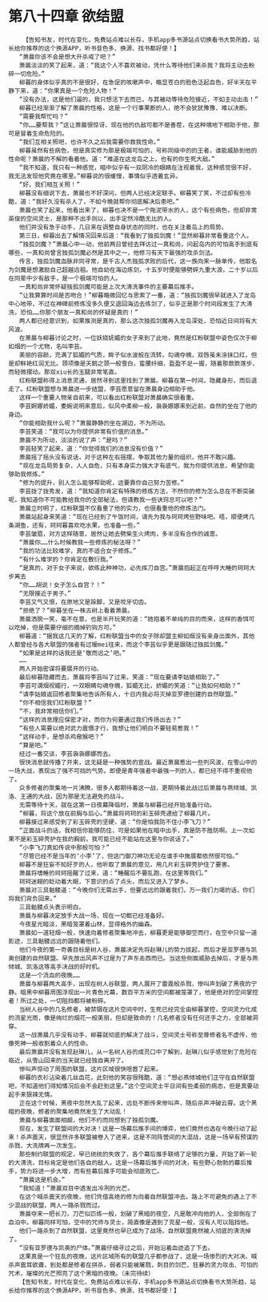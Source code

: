 # 第八十四章 欲结盟
        【告知书友，时代在变化，免费站点难以长存，手机app多书源站点切换看书大势所趋，站长给你推荐的这个换源APP，听书音色多、换源、找书都好使！】
       “萧晨你该不会是想大开杀戒了吧？”
       萧晨淡淡的笑了起来，道：“我这个人不喜欢被动，凭什么等待他们来杀我？我将主动去粉碎一切危险。”
       柳暮的身体似乎真的不是很好，在急促的咳嗽声中，略显苍白的脸色泛起血色，好半天在平静下来，道：“你果真是一个危险人物！”
       “没有办法，这是他们逼的，我只想活下去而已，与其被动等待危险接近，不如主动出击！”
       柳暮已经渐渐了解了萧晨的性格，这是一个行事果断的人，绝不会犹犹豫豫、难以决断。
       “需要我帮忙吗？”
       “你……要帮我？”这让萧晨很惊讶，现在他的仇敌可都不是善茬，在这种境地下相助于他，那可是冒着生命危险的。
       “我们互相关照吧，也许不久之后我需要你救我性命。”
       柳暮虽然有些病色，但是真实修为那是极端可怕的，号称同级中的的王者，谁能威胁到他的性命呢？萧晨的不解的看着他，道：“难道在这龙岛之上，也有的你生死大敌。”
       “我不知道，我只有一种感觉，暗中似乎有一双阴冷的眼睛在注视着我，这种感觉很不好，我无法发现他究竟在哪里。”柳暮说的很缓慢，事情似乎透着玄异。
       “好，我们相互关照！”
       柳暮没有细说下去，萧晨也不好深问，但两人已经决定联手。柳暮笑了笑，不过却有些冷酷，道：“我好久没有杀人了，不如今晚就帮你彻底解决后患吧。”
       萧晨也笑了起来，他看出来了，柳暮也决不是一个拖泥带水的人，这个有些病色，但却非常英俊的空间灵士，是那种不出手则以，出手定然冷酷无比的人。
       他们并没有急于动手，几日来在调整自身状态的同时，也在关注着岛上的局势。
       第三日，柳暮出去了解情况回来后道：“我看到了独孤剑魔！”显然柳暮非常看重这个人。
       “独孤剑魔？”萧晨心中一动，他前两日曾经去拜访过一真和尚，问起岛内的可怕高手到底有哪些，一真和尚曾言独孤剑魔必然是其中之一，他修习有天下最强的攻杀剑法。
       传言，独孤剑魔血脉非同寻常，是千古人杰独孤求败的后代，这一族向来一脉单传，他取名为剑魔是想激励自己超越远祖。他自幼在海边练剑，十五岁时便能够劈碎九重大浪，二十岁以后在同辈中少有敌手，是一个极端可怕的人。
       一真和尚非常怀疑独孤剑魔可能是上次大清洗事件的主要幕后推手。
       “让我算算时间是否吻合！”柳暮略微回忆与思索了一番，道：“独孤剑魔很早就进入了龙岛中心地带，不过在神碑前修炼没多久便又退回海边去练剑了，似乎正是那个时间段发生了大清洗，恐怕……你那个朋友一真和尚的怀疑是真的！”
       两人都已经意识到，如果推测是真的，那么这次独孤剑魔再入龙岛深处，恐怕近日间将有大风波。
       在萧晨与柳暮讨论之时，一位妖娆妩媚的女子来到了此地，竟然是红粉联盟中姿色仅次于柳如烟的一个尤物，名叫李芸。
       美丽的容颜，充满了狐媚的气质，眸子似水波般在流转，勾魂夺魄，双唇虽未涂抹口红，但是却鲜艳红润无比。颈项像是天鹅之颈一般雪白，蛮腰纤细，盈盈不足一握，随着那款款莲步，而轻微摆动。那双xiu长的玉腿非常笔直。
       红粉联盟称得上消息灵通，居然寻到这里找到了萧晨。柳暮在第一时间，隐藏身形，而后退走了。红粉联盟想与萧晨进一步结盟，李芸愿意留在萧晨身边相助于他。
       这样一个重要人物亲自前来，可以看出红粉联盟对萧晨确实很看重。
       李芸婀娜娇媚，委婉说明来意后，似风中柔柳一般，袅袅娜娜来到近前，自然的坐在了他的身边。
       “你能相助我什么呢？”萧晨静静的坐在湖边，不为所动。
       李芸笑道：“我可以为你提供非常有价值的消息。”
       萧晨不为所动，淡淡的说了声：“是吗？”
       李芸轻笑了起来，道：“你觉得我们的消息没有价值？”
       萧晨摇了摇头没有说话，对于这种左右摇摆，争取其他力量的组织，他并不敢兴趣。
       “现在龙岛局势复杂，人人自危，只有本身实力强大才有底气，我为你提供消息，希望你能够助我修炼。”
       “修为的提升，别人怎么能够帮助呢，这要靠你自己努力苦修。”
       李芸拢了拢秀发，道：“我知道你肯定有特殊的修炼方法，不然你的修为怎么总在不断突破呢，我知道你不可能教给我你的全部秘法，但请教我一些诀窍总可以吧？”
       萧晨立时明了，红粉联盟不仅看重了他的实力，也很看重他的修炼法门。
       萧晨站起身来笑道：“现在已经到了午饭时间，请先为我与珂珂烤些野味吧。唔，顺便烤几条湖鱼，还有，珂珂暮喜欢吃水果，也准备一些。”
       李芸皱眉，对方这样随意，居然让她去劈柴生火烤肉，多半没有合作的诚意。
       “萧晨你……什么时候教我一些修炼的秘法呀？”
       “我的功法比较难学，真的不适合女子修炼。”
       “有什么难学的？你肯定在敷衍我。”
       “是真的，对于女子来说，欲练此种神功，必先挥刀自宫。”萧晨抱起正在呼呼大睡的珂珂大步离去
       “你……胡说！女子怎么自宫？！”
       “无限接近于男子。”
       李芸又气又恨，在原地又是跺脚，又是咬牙切齿。
       “拒绝了？”柳暮坐在一株古树上看着萧晨。
       萧晨洒脱一笑，毫不在意，也是半开玩笑的道：“她抱着不单纯的目的而来，这样的香饵可以吃掉，但是需要仔细的摘掉钓钩方可。”
       柳暮道：“据我这几天的了解，红粉联盟当中的女子除却盟主柳如烟没有亲身出面外，其他人都曾经与各大联盟的强者有过暧mei往来，而这个李芸似乎更是跟随过独孤剑魔。”
       “如果是这样的话我还是‘敬而远之’吧。”
       ……
       两人开始密谋将要展开的行动。
       最后柳暮隐藏而去，萧晨将李芸叫了过来，笑道：“现在要请李姑娘相助了。”
       李芸可谓烟视媚行，一双眼睛勾魂夺魄，狐媚无比，娇媚的笑道：“让我如何相助？”
       “请李姑娘返回修者聚集地告诉所有人，十日内我必将灭掉亚罗德创建的自然联盟。”
       “你不相信我们红粉联盟？”
       “不，我非常相信你们。”
       “这样的消息理应保密才对，而你为何要通过我们传扬出去？”
       “有些人需要以绝对武力震慑才行，我想让他们明白不要轻易惹我！”
       “这样动手，是想杀鸡儆猴吧？”
       “算是吧。”
       经过一番交谈，李芸袅袅娜娜而去。
       很快消息就传播了开来，这无疑是一种强势的宣战。最近萧晨惹出一些列风波，在雪山中的一场大战，表现出了强不可挡的气势。即便是青年强者中最强一列的人，都已经不得不重视他了。
       众多修者的聚集地一片沸腾，很多人都期待着这一战，更期待着此战过后萧晨与燕倾城、凯洛、王通的大战，因为那是无法避免的战斗。
       无需等待十天，就在这第一日夜幕降临时，萧晨与柳暮已经开始准备行动。
       “柳暮，将这个放在前胸与后心。”萧晨将珂珂的彩玉碎壳递给了柳暮几片。
       柳暮接过来感受到了彩玉碎壳的坚硬，道：“你是怕我防不住小李飞刀？”
       “正面战斗的话，我相信你能够防住，可是如果他在暗中出手，真是防不胜防啊。上一次如果不是彩玉碎壳护在我的胸前，我可能已经不能站在这里与你说话了。”
       “小李飞刀真如传说中那般可怕？”
       “尽管已经不是当年的‘小李’了，但这门御刀神功无论在谁手中施展都依然很可怕。”
       柳暮不是狂妄不知好歹的人，他听取了萧晨的意见，用几片彩玉碎壳护住了要害。
       萧晨将嗜睡的珂珂摇醒了过来，道：“睡醒后不要乱跑，在这里等我们。”
       珂珂迷糊的眨动着大眼，下意识的点了点头，而后又进入了梦乡。
       萧晨对三具骷髅道：“今晚你们无需出手，但要远远的跟着我们，万一我们力竭的话，你们将我们背负回来。”
       三具骷髅点头表示明白。
       萧晨与柳暮决定放手大战一场，现在一切都已经准备好。
       今夜星光暗淡，黑暗笼罩着山林，显得格外的幽森。
       萧晨如一道轻烟一般，快速向着修者聚集地冲去，柳暮更是能够御空而行，在空中只留一道影迹，三具骷髅远远的跟随着他们。
       他们今夜的第一奇袭目标是树人谷，萧晨决定先将赵琳儿的势力拔起，而后才是亚罗德与凯奥创建的自然联盟。早先放出风声不过是为了声东击西而已。当这些侧面威胁去掉后，才是与燕倾城、凯洛这等高手决战的好时机。
       这是一个流血的夜晚……
       萧晨与柳暮两大高手，出现在树人谷联盟，两人展开了雷霆般杀戮，惨叫声划破了黑夜的宁静。暗黑中柳暮周围浮现出一片青色光幕，数百平方米的空间都被笼罩了，他是绝对的空间掌控者！所过之处，一切阻挡都将被粉碎。
       当树人谷中的几名修者，被禁锢在这片空间中时，生死已经完全由柳暮掌控，空间灵力化成的流星光雨，像是绚烂的烟花一般美丽，但却是致命的！几名修者没有任何还手之力，全部被洞穿。
       这一战萧晨几乎没有动手，柳暮就彻底的解决了战斗，空间灵士号称至尊修者名不虚传，他像死神一般收割着众人的性命。
       最后萧晨并没有发现赵琳儿，从一名树人谷的成员口中了解到，赵琳儿似乎感觉到了危险在临近，从雪山回来的当天就已经独自离开了。
       惨叫声惊动了周围的联盟，这片区域很快喧嚣了起来。
       柳暮的衣衫沾染着几丝血花，此刻他的笑容很残酷，道：“想必燕倾城他们正守在自然联盟吧，不知道他们得知情况后会不会赶到这里。”这个空间灵士平日间有些柔弱的病态，但是真要动起手来狠辣无情。
       正在这个时候，黑夜中忽然大乱了起来，远处不断传来惨叫声，随后杀声冲破云霄。这个黑暗的夜晚，修者的聚集地竟然发生了大动乱！
       萧晨与柳暮面面相觑，他们不约而同想到了独孤剑魔。
       现在，发生了联盟间的大对决！这是一场幕后推手间的博弈，他们竟然也选在今晚行动了起来！杀声震天，很显然许多联盟被卷入了进来，这是不同阵营间的大混战，这是一场早有预谋的杀戮，大洗牌再一次发生。
       那些制约联盟的规定，早已统统的失效了，各个幕后推手联络了足够的力量，开始了新一轮的大清洗，目标肯定是他们各自的敌人。这是一场幕后推手间的对决，有些野心勃勃的幕后推手，势力将进一步大增，而有些幕后推手可能会彻底败亡。
       “萧晨这是机会。”
       “我知道！”萧晨双目中透发出冷冽的光芒。
       在这个喊杀震天的夜晚，他们凭借高绝的修为向着自然联盟冲去。路上不可避免的遇上了不少混战的联盟，两人一路杀戮而过。
       萧晨夺来一把长刀，刀芒似匹练一般，划破了黑暗的夜空，凡是敢冲向他的人，全部倒在了血泊中。柳暮同样可怕，空中的咒师与灵士，简直像是遇到了克星一般，没有人可以阻挡他。
       他们一路杀到了自然联盟，这里竟然也早已成为了战场，自然联盟竟然被人彻底的清洗掉了。
       “没有亚罗德与凯奥的尸体。”萧晨仔细寻过之后，开始沿着血迹追了下去。
       这果真是一个狂乱的夜晚，这片区域所有的联盟几乎都参战了，这是一场惨烈的大对决。喊杀声震耳欲聋，到处都是修者在拼杀，弱者只能被屠戮，刺目的剑芒、狂暴的灵力攻击、可怕的咒术，璀璨的光芒照亮了这个黑暗的夜晚。（未完待续）
       【告知书友，时代在变化，免费站点难以长存，手机app多书源站点切换看书大势所趋，站长给你推荐的这个换源APP，听书音色多、换源、找书都好使！】